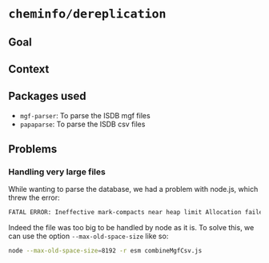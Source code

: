 # `cheminfo/dereplication`

## Goal

## Context

## Packages used

- `mgf-parser`: To parse the ISDB mgf files
- `papaparse`: To parse the ISDB csv files

## Problems

### Handling very large files

While wanting to parse the database, we had a problem with node.js, which threw the error:

```bash
FATAL ERROR: Ineffective mark-compacts near heap limit Allocation failed - JavaScript heap out of memory
```

Indeed the file was too big to be handled by node as it is. To solve this, we can use the option `--max-old-space-size` like so:

```bash
node --max-old-space-size=8192 -r esm combineMgfCsv.js
```